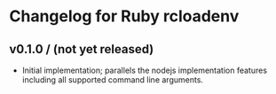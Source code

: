 # Changelog for Ruby rcloadenv

## v0.1.0 / (not yet released)

*   Initial implementation; parallels the nodejs implementation features
    including all supported command line arguments.
